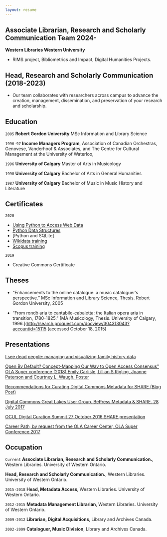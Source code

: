 ```yaml
---
layout: resume
---
```

## Associate Librarian, Research and Scholarly Communication Team 2024-
__Western Libraries Western University__
- RIMS project, Bibliometrics and Impact, Digital Humanities Projects.
  
## Head, Research and Scholarly Communication (2018-2023)
- Our team collaborates with researchers across campus to advance the creation, management, dissemination, and preservation of your research and scholarship.

## Education

`2005`
__Robert Gordon University__
MSc Information and Library Science

`1996-97`
__Income Managers Program__, Association of Canadian Orchestras,
Genovese, Vanderhoof & Associates, and The Centre for Cultural Management at the University of Waterloo,

`1996`
__University of Calgary__
Master of Arts in Musicology

`1990`
__University of Calgary__
Bachelor of Arts in General Humanities

`1987`
__University of Calgary__
Bachelor of Music in Music History and Literature

## Certificates

`2020`
- [Using Python to Access Web Data](https://coursera.org/share/3bb79b0f81ab2ecaffcbd2e64aa60f37)
- [Python Data Structures](https://coursera.org/share/d86d0b525359a0a50dca7f0e5e04a73f)
- [Python and SQLite]
- [Wikidata training](https://api.accredible.com/v1/frontend/credential_website_embed_image/certificate/20339048)
- [Scopus training](https://api.accredible.com/v1/frontend/credential_website_embed_image/certificate/16307019)

`2019`
- Creative Commons Certificate

## Theses
- “Enhancements to the online catalogue: a music cataloguer’s perspective.”  MSc Information and Library Science, Thesis. Robert Gordon University, 2005

- “From rondò aria to cantabile-cabaletta: the Italian opera aria in transition, 1780-1825.” [MA Musicology, Thesis. University of Calgary, 1996.](http://search.proquest.com/docview/304313043?accountid=15115 (accessed October 18, 2015)

## Presentations

[I see dead people: managing and visualizing family history data](https://www.olasuperconference.ca/SC-2018/event/i-see-dead-people-using-digital-tools-to-manage-and-visualize-your-family-history/)

[Open By Default? Concept-Mapping Our Way to Open Access Consensus" OLA Super conference (2018) Emily Carlisle, Lillian S Rigling, Joanne Paterson and Courtney L. Waugh. Poster](http://works.bepress.com/joanne_paterson/46/)

[Recommendations for Curating Digital Commons Metadata for SHARE (Blog Post)](http://www.share-research.org/2017/08/recommendations-for-curating-digital-commons-metadata-for-share/)

[Digital Commons Great Lakes User Group. BePress Metadata & SHARE.  28 July 2017](https://bibliojo.wordpress.com/2017/08/01/curating-bepress-metadata-for-harvesting-by-share/)

[OCUL Digital Curation Summit 27 October 2016  SHARE presentation](https://docs.google.com/presentation/d/1dEYN255Ce4klYJhrFwOZnqHkNVeYilh1YllguraSbwk/edit?usp=sharing)

[Career Path, by request from the OLA Career Center, OLA Super Conference 2017](https://drive.google.com/open?id=0BwF7s1S0aBpLVnVYZFZiVU1SZEE)


## Occupation

`Current`
__Associate Librarian, Research and Scholarly Communication.__, Western Libraries. University of Western Ontario.

__Head, Research and Scholarly Communication.__, Western Libraries. University of Western Ontario.

`2015-2018`
__Head, Metadata Access__, Western Libraries. University of Western Ontario.

`2012-2015`
__Metadata Management Librarian__, Western Libraries. University of Western Ontario.

`2009-2012`
__Librarian, Digital Acquisitions__, Library and Archives Canada.

`2002-2009`
__Cataloguer, Music Division__, Library and Archives Canada.

<!-- ### Footer

Last updated: May 2013 -->
